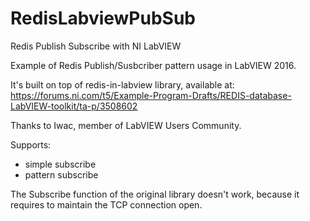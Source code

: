 # RedisLabviewPubSub
Redis Publish Subscribe with NI LabVIEW

Example of Redis Publish/Susbcriber pattern usage in LabVIEW 2016.

It's built on top of redis-in-labview library, available at:
https://forums.ni.com/t5/Example-Program-Drafts/REDIS-database-LabVIEW-toolkit/ta-p/3508602

Thanks to Iwac, member of LabVIEW Users Community.

Supports:
* simple subscribe
* pattern subscribe

The Subscribe function of the original library doesn't work, because it requires to maintain the TCP connection open.

